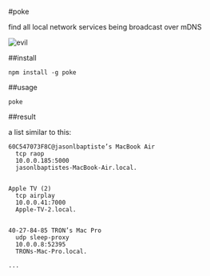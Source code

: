#poke

find all local network services being broadcast over mDNS

![evil](http://i.imgur.com/P9G8F.jpg)

##install

    npm install -g poke

##usage

    poke

##result

a list similar to this:

````
60C547073F8C@jasonlbaptiste’s MacBook Air
  tcp raop
  10.0.0.185:5000
  jasonlbaptistes-MacBook-Air.local.


Apple TV (2)
  tcp airplay
  10.0.0.41:7000
  Apple-TV-2.local.


40-27-84-85 TRON’s Mac Pro
  udp sleep-proxy
  10.0.0.8:52395
  TRONs-Mac-Pro.local.

...
````

